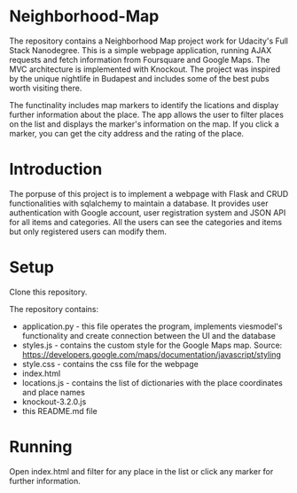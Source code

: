 # Neighborhood-Map
The repository contains a Neighborhood Map project work for Udacity's Full Stack Nanodegree.
This is a simple webpage application, running AJAX requests and fetch information from 
Foursquare and Google Maps. The MVC architecture is implemented with Knockout.
The project was inspired by the unique nightlife in Budapest and includes some of the best pubs 
worth visiting there.

The functinality includes map markers to identify the lications and display further information
about the place. The app allows the user to filter places on the list and displays the marker's 
information on the map. If you click a marker, you can get the city address and the rating of the place.

# Introduction
 
The porpuse of this project is to implement a webpage with Flask and CRUD functionalities 
with sqlalchemy to maintain a database. 
It provides user authentication with Google account, user registration system and 
JSON API for all items and categories. All the users can see the categories and items but 
only registered users can modify them.

# Setup

Clone this repository.

The repository contains:
- application.py - this file operates the program, implements viesmodel's functionality 
and create connection between the UI and the database
- styles.js - contains the custom style for the Google Maps map. Source: https://developers.google.com/maps/documentation/javascript/styling
- style.css - contains the css file for the webpage
- index.html
- locations.js - contains the list of dictionaries with the place coordinates and place names
- knockout-3.2.0.js
- this README.md file

# Running

Open index.html and filter for any place in the list or click any marker for further information.

